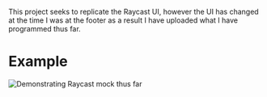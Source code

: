 This project seeks to replicate the Raycast UI, however the UI has changed at the time I was at the footer as a result I have uploaded what I have programmed thus far.

# Example
![Demonstrating Raycast mock thus far](https://github.com/RamanSB/UserDemoWithAuth/blob/master/client/public/demo.gif)
